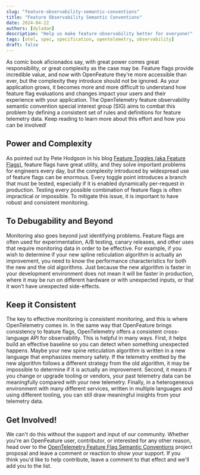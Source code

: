 ```yaml
---
slug: "feature-observability-semantic-conventions"
title: "Feature Observability Semantic Conventions"
date: 2024-04-22
authors: [dyladan]
description: "Help us make feature observability better for everyone!"
tags: [otel, spec, specification, opentelemetry, observability]
draft: false
---
```


As comic book aficionados say, with great power comes great responsibility, or great complexity as the case may be.
Feature flags provide incredible value, and now with OpenFeature they're more accessible than ever, but the complexity they introduce should not be ignored.
As your application grows, it becomes more and more difficult to understand how feature flag evaluations and changes impact your users and their experience with your application.
The OpenTelemetry feature observability semantic convention special interest group (SIG) aims to combat this problem by defining a consistent set of rules and definitions for feature telemetry data.
Keep reading to learn more about this effort and how you can be involved!

<!--truncate-->

## Power and Complexity

As pointed out by Pete Hodgson in his blog [Feature Toggles (aka Feature Flags)](https://martinfowler.com/articles/feature-toggleshtml#WorkingWithFeature-flaggedSystems), feature flags have great utility, and they solve important problems for engineers every day, but the complexity introduced by widespread use of feature flags can be enormous.
Every toggle point introduces a branch that must be tested, especially if it is enabled dynamically per-request in production.
Testing every possible combination of feature flags is often impractical or impossible.
To mitigate this issue, it is important to have robust and consistent monitoring.

## To Debugability and Beyond

Monitoring also goes beyond just identifying problems.
Feature flags are often used for experimentation, A/B testing, canary releases, and other uses that require monitoring data in order to be effective.
For example, if you wish to determine if your new spline reticulation algorithm is actually an improvement, you need to know the performance characteristics for both the new and the old algorithms.
Just because the new algorithm is faster in your development environment does not mean it will be faster in production, where it may be run on different hardware or with unexpected inputs, or that it won’t have unexpected side-effects.

## Keep it Consistent

The key to effective monitoring is consistent monitoring, and this is where OpenTelemetry comes in.
In the same way that OpenFeature brings consistency to feature flags, OpenTelemetry offers a consistent cross-language API for observability.
This is helpful in many ways.
First, it helps build an effective baseline so you can detect when something unexpected happens.
Maybe your new spine reticulation algorithm is written in a new language that emphasizes memory safety.
If the telemetry emitted by the new algorithm follows a different strategy from the old algorithm, it may be impossible to determine if it is actually an improvement.
Second, it means if you change or upgrade tooling or vendors, your past telemetry data can be meaningfully compared with your new telemetry.
Finally, in a heterogeneous environment with many different services, written in multiple languages and using different tooling, you can still draw meaningful insights from your telemetry data.

## Get Involved!

We can't do this without the support and input of our community.
Whether you're an OpenFeature user, contributor, or interested for any other reason, head over to the [OpenTelemetry Feature Flag Semantic Conventions](https://github.com/open-telemetry/community/pull/2042) project proposal and leave a comment or reaction to show your support.
If you think you'd like to help contribute, leave a comment to that effect and we'll add you to the list.
